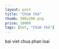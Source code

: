 ```yaml
---
layout: post
title: "Chùm thẻ"
thumb: 300x200.png
price: 10000
tags: [hot, "Chùm thẻ"]
---
```

bai viet chua phan loai